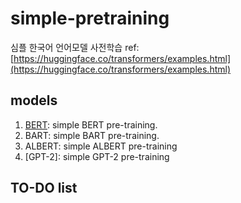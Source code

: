 # simple-pretraining
심플 한국어 언어모델 사전학습
ref: [https://huggingface.co/transformers/examples.html](https://huggingface.co/transformers/examples.html)

## models
1. [BERT](https://github.com/pytorch/text): simple BERT pre-training.
2. BART: simple BART pre-training.
3. ALBERT: simple ALBERT pre-training
4. [GPT-2]: simple GPT-2 pre-training

## TO-DO list
